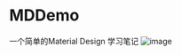 # MDDemo
一个简单的Material Design 学习笔记
![image](https://github.com/yingziYGwin/MDDemo/raw/master/screenshots/vim-screenshot.jpg)